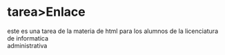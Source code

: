 # tarea>Enlace
este es  una tarea de la materia de html para los alumnos de la licenciatura de informatica  
administrativa 
